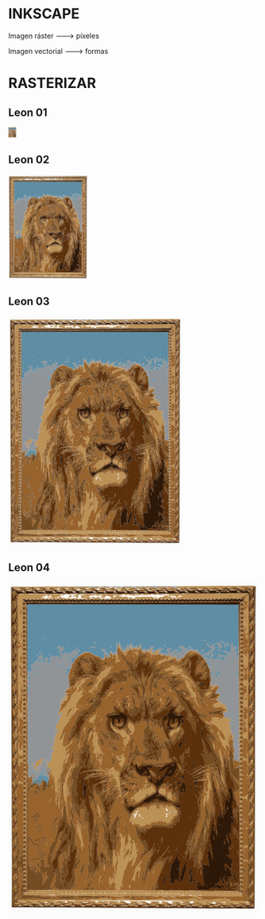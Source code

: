 # INKSCAPE

Imagen ráster ---> píxeles

Imagen vectorial ---> formas


# RASTERIZAR


## Leon 01

![imagen](https://github.com/ANGEY33/1er-TRIMESTRE/blob/main/leon01.png)

## Leon 02

![imagen](https://github.com/ANGEY33/1er-TRIMESTRE/blob/main/leon02.png)

## Leon 03

![imagen](https://github.com/ANGEY33/1er-TRIMESTRE/blob/main/leon03.png)

## Leon 04

![imagen](https://github.com/ANGEY33/1er-TRIMESTRE/blob/main/leon04.png)
